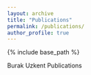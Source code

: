 ```yaml
---
layout: archive
title: "Publications"
permalink: /publications/
author_profile: true
---
```

{% include base_path %}

Burak Uzkent Publications
